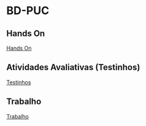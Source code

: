 # BD-PUC

## Hands On
[Hands On](Hands-On "Hands On")

## Atividades Avaliativas (Testinhos)
[Testinhos](Ativades-Avaliativas "Testinhos")

## Trabalho
[Trabalho](TE "Trabalho")